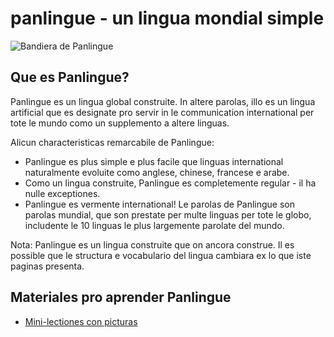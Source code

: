 panlingue - un lingua mondial simple
===================================

![](http://www.panlingue.info/bandir/bandir.png "Bandiera de Panlingue")

## Que es Panlingue?

Panlingue es un lingua global construite. In altere parolas, illo es un lingua artificial que es designate pro servir in le communication international per tote le mundo como un supplemento a altere linguas.

Alicun characteristicas remarcabile de Panlingue:

- Panlingue es plus simple e plus facile que linguas international naturalmente evoluite como anglese, chinese, francese e arabe.
- Como un lingua construite, Panlingue es completemente regular - il ha nulle exceptiones.
- Panlingue es vermente international! Le parolas de Panlingue son parolas mundial, que son prestate per multe linguas per tote le globo, includente le 10 linguas le plus largemente parolate del mundo.


Nota: Panlingue es un lingua construite que on ancora construe. Il es possible que le structura e vocabulario del lingua cambiara ex lo que iste paginas presenta.


## Materiales pro aprender Panlingue

- [Mini-lectiones con picturas](http://www.panlingue.info/panlingue/mini_darse.html)

